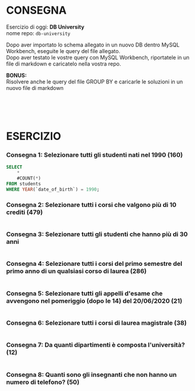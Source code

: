 # CONSEGNA
Esercizio di oggi: **DB University**
<br />
nome repo: `db-university`

Dopo aver importato lo schema allegato in un nuovo DB dentro MySQL Workbench, eseguite le query del file allegato.
<br />
Dopo aver testato le vostre query con MySQL Workbench, riportatele in un file di markdown e caricatelo nella vostra repo.

**BONUS:**
<br />
Risolvere anche le query del file GROUP BY e caricarle le soluzioni in un nuovo file di markdown







<br />
<br />
<br />

# ESERCIZIO



### Consegna 1: Selezionare tutti gli studenti nati nel 1990 (160)

```sql
SELECT 
	*
    #COUNT(*)
FROM students
WHERE YEAR(`date_of_birth`) = 1990;
```




### Consegna 2: Selezionare tutti i corsi che valgono più di 10 crediti (479)

```sql

```




### Consegna 3: Selezionare tutti gli studenti che hanno più di 30 anni

```sql

```






### Consegna 4: Selezionare tutti i corsi del primo semestre del primo anno di un qualsiasi corso di laurea (286)

```sql

```






### Consegna 5: Selezionare tutti gli appelli d'esame che avvengono nel pomeriggio (dopo le 14) del 20/06/2020 (21)

```sql

```






### Consegna 6: Selezionare tutti i corsi di laurea magistrale (38)

```sql

```






### Consegna 7: Da quanti dipartimenti è composta l'università? (12)

```sql

```






### Consegna 8: Quanti sono gli insegnanti che non hanno un numero di telefono? (50)

```sql

```
